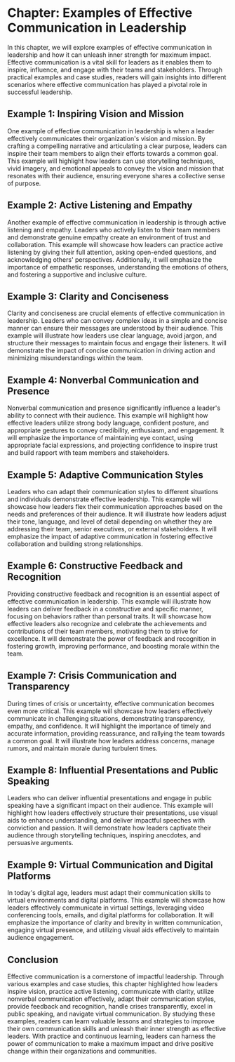 Chapter: Examples of Effective Communication in Leadership
==========================================================

In this chapter, we will explore examples of effective communication in leadership and how it can unleash inner strength for maximum impact. Effective communication is a vital skill for leaders as it enables them to inspire, influence, and engage with their teams and stakeholders. Through practical examples and case studies, readers will gain insights into different scenarios where effective communication has played a pivotal role in successful leadership.

**Example 1: Inspiring Vision and Mission**
-------------------------------------------

One example of effective communication in leadership is when a leader effectively communicates their organization's vision and mission. By crafting a compelling narrative and articulating a clear purpose, leaders can inspire their team members to align their efforts towards a common goal. This example will highlight how leaders can use storytelling techniques, vivid imagery, and emotional appeals to convey the vision and mission that resonates with their audience, ensuring everyone shares a collective sense of purpose.

**Example 2: Active Listening and Empathy**
-------------------------------------------

Another example of effective communication in leadership is through active listening and empathy. Leaders who actively listen to their team members and demonstrate genuine empathy create an environment of trust and collaboration. This example will showcase how leaders can practice active listening by giving their full attention, asking open-ended questions, and acknowledging others' perspectives. Additionally, it will emphasize the importance of empathetic responses, understanding the emotions of others, and fostering a supportive and inclusive culture.

**Example 3: Clarity and Conciseness**
--------------------------------------

Clarity and conciseness are crucial elements of effective communication in leadership. Leaders who can convey complex ideas in a simple and concise manner can ensure their messages are understood by their audience. This example will illustrate how leaders use clear language, avoid jargon, and structure their messages to maintain focus and engage their listeners. It will demonstrate the impact of concise communication in driving action and minimizing misunderstandings within the team.

**Example 4: Nonverbal Communication and Presence**
---------------------------------------------------

Nonverbal communication and presence significantly influence a leader's ability to connect with their audience. This example will highlight how effective leaders utilize strong body language, confident posture, and appropriate gestures to convey credibility, enthusiasm, and engagement. It will emphasize the importance of maintaining eye contact, using appropriate facial expressions, and projecting confidence to inspire trust and build rapport with team members and stakeholders.

**Example 5: Adaptive Communication Styles**
--------------------------------------------

Leaders who can adapt their communication styles to different situations and individuals demonstrate effective leadership. This example will showcase how leaders flex their communication approaches based on the needs and preferences of their audience. It will illustrate how leaders adjust their tone, language, and level of detail depending on whether they are addressing their team, senior executives, or external stakeholders. It will emphasize the impact of adaptive communication in fostering effective collaboration and building strong relationships.

**Example 6: Constructive Feedback and Recognition**
----------------------------------------------------

Providing constructive feedback and recognition is an essential aspect of effective communication in leadership. This example will illustrate how leaders can deliver feedback in a constructive and specific manner, focusing on behaviors rather than personal traits. It will showcase how effective leaders also recognize and celebrate the achievements and contributions of their team members, motivating them to strive for excellence. It will demonstrate the power of feedback and recognition in fostering growth, improving performance, and boosting morale within the team.

**Example 7: Crisis Communication and Transparency**
----------------------------------------------------

During times of crisis or uncertainty, effective communication becomes even more critical. This example will showcase how leaders effectively communicate in challenging situations, demonstrating transparency, empathy, and confidence. It will highlight the importance of timely and accurate information, providing reassurance, and rallying the team towards a common goal. It will illustrate how leaders address concerns, manage rumors, and maintain morale during turbulent times.

**Example 8: Influential Presentations and Public Speaking**
------------------------------------------------------------

Leaders who can deliver influential presentations and engage in public speaking have a significant impact on their audience. This example will highlight how leaders effectively structure their presentations, use visual aids to enhance understanding, and deliver impactful speeches with conviction and passion. It will demonstrate how leaders captivate their audience through storytelling techniques, inspiring anecdotes, and persuasive arguments.

**Example 9: Virtual Communication and Digital Platforms**
----------------------------------------------------------

In today's digital age, leaders must adapt their communication skills to virtual environments and digital platforms. This example will showcase how leaders effectively communicate in virtual settings, leveraging video conferencing tools, emails, and digital platforms for collaboration. It will emphasize the importance of clarity and brevity in written communication, engaging virtual presence, and utilizing visual aids effectively to maintain audience engagement.

**Conclusion**
--------------

Effective communication is a cornerstone of impactful leadership. Through various examples and case studies, this chapter highlighted how leaders inspire vision, practice active listening, communicate with clarity, utilize nonverbal communication effectively, adapt their communication styles, provide feedback and recognition, handle crises transparently, excel in public speaking, and navigate virtual communication. By studying these examples, readers can learn valuable lessons and strategies to improve their own communication skills and unleash their inner strength as effective leaders. With practice and continuous learning, leaders can harness the power of communication to make a maximum impact and drive positive change within their organizations and communities.
